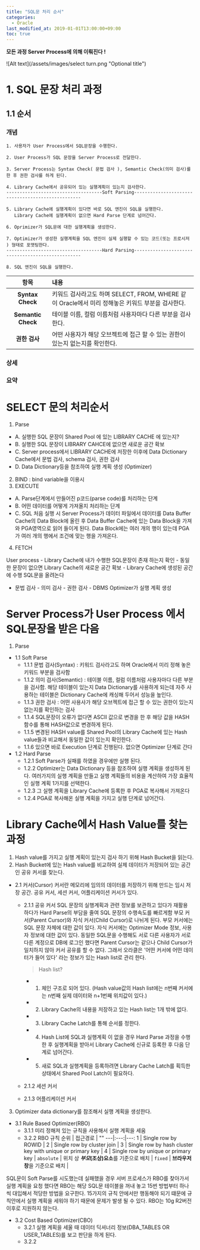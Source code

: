 ```yaml
---
title: "SQL문 처리 순서"
categories: 
  - Oracle
last_modified_at: 2019-01-01T13:00:00+09:00
toc: true
---
```

**모든 과정 Server Process에 의해 이뤄진다 !**

![Alt text](/assets/images/select turn.png "Optional title")
# 1. SQL 문장 처리 과정
## 1.1 순서
### 개념
```
1. 사용자가 User Process에서 SQL문장을 수행한다. 

2. User Process가 SQL 문장을 Server Process로 전달한다.

3. Server Process는 Syntax Check( 문법 검사 ), Semantic Check(의미 검사)를 한 후 권한 검사를 하게 된다.

4. Library Cache에서 공유되어 있는 실행계획이 있는지 검사한다.
------------------------------------Soft Parsing--------------------------------------------------

5. Library Cache에 실행계획이 있다면 바로 SQL 엔진이 SQL을 실행한다.
   Library Cache에 실행계획이 없으면 Hard Parse 단계로 넘어간다.

6. Oprimizer가 SQL문에 대한 실행계획을 생성한다.

7. Optimizer가 생성한 실행계획을 SQL 엔진이 실제 실행할 수 있는 코드(또는 프로시저 ) 형태로 포맷팅한다.
------------------------------------Hard Parsing--------------------------------------------------

8. SQL 엔진이 SQL을 실행한다.
```

| 항목 | 내용 |
|:---:|:---|
| **Syntax Check** | 키워드 검사라고도 하며 SELECT, FROM, WHERE 같이 Oracle에서 미리 정해놓은 키워드 부분을 검사한다. |  
| **Semantic Check** | 테이블 이름, 컬럼 이름처럼 사용자마다 다른 부분을 검사한다. |  
| **권한 검사** | 어떤 사용자가 해당 오브젝트에 접근 할 수 있는 권한이 있는지 없는지를 확인한다. |  

### 상세
### 요약

# SELECT 문의 처리순서

1.	Parse 
- A.	실행한 SQL 문장이 Shared Pool 에 있는 LIBRARY CACHE 에 있는지?
- B.	실행한 SQL 문장이 LIBRARY CAHCE에 없으면 새로운 공간 확보
- C.	Server process에서 LIBRARY CACHE에 저장한 이후에 Data Dictionary Cache에서   문법 검사, schema 검사, 권한 검사 
- D.	Data Dictionary등을 참조하여 실행 계획 생성 (Optimizer)
2.	BIND : bind variable을 이용시 
3.	EXECUTE
- A.	Parse단계에서 만들어진 p코드(parse code)를 처리하는 단계
- B.	어떤 데이터를 어떻게 가져올지 처리하는 단계
- C.	SQL 처음 실행 시 Server Process가 데이터 파일에서 데이터를 Data Buffer Cache의 Data Block에 올린 후 Data Buffer Cache에 있는 Data Block을 가져와 PGA영역으로 읽어 들이게 된다. Data        Block에는 여러 개의 행이 있는데 PGA가 여러 개의 행에서 조건에 맞는 행을 가져온다.
4.	FETCH 

User process - Library Cache에 내가 수행한 SQL문장이 존재 하는지 확인 - 동일한 문장이 없으면 Library Cache의 새로운 공간 확보 - Library Cache에 생성된 공간에 수행 SQL문을 올려논다
- 문법 검사 - 의미 검사 - 권한 검사 - DBMS Optimizer가 실행 계획 생성

# Server Process가 User Process 에서 SQL문장을 받은 다음
1.	Parse
- 1.1	Soft Parse
  - 1.1.1	문법 검사(Syntax) : 키워드 검사라고도 하며 Oracle에서 미리 정해 놓은 키워드 부분을 검사함
  - 1.1.2	의미 검사(Semantic) : 테이블 이름, 컬럼 이름처럼 사용자마다 다른 부분을 검사함. 해당 테이블이 있는지 Data Dictionary를 사용하게 되는데 자주 사용하는 테이블은 Dictionary Cache에      캐싱해 두어서 성능을 높인다.
  - 1.1.3	권한 검사 : 어떤 사용사가 해당 오브젝트에 접근 할 수 있는 권한이 있는지 없는지를 확인하는 검사 
  - 1.1.4	SQL문장이 오류가 없다면 ASCII 값으로 변경을 한 후 해당 값을 HASH 함수를 통해 HASH값으로 변경하게 된다.
  - 1.1.5	변경된 HASH value를 Shared Pool의 Library Cache에 있는 Hash value들과 비교해서 동일한 값이 있는지 확인한다.
  - 1.1.6	있으면 바로 Execution 단계로 진행된다. 없으면 Optimizer 단계로 간다
- 1.2	Hard Parse
  - 1.2.1 Soft Parse가 실패를 하였을 경우에만 실행 된다.
  - 1.2.2	Optimizer는 Data Dictionary 등을 참조하여 실행 계획을 생성하게 된다. 여러가지의 실행 계획을 만들고 실행 계획들의 비용을 계산하여 가장 효율적인 실행 계획 1가지를 선택한다.
  - 1.2.3	그 실행 계획을 Library Cache에 등록한 후 PGA로 복사해서 가져온다
  - 1.2.4	PGA로 복사해온 실행 계획을 가지고 실행 단계로 넘어간다.

# Library Cache에서 Hash Value를 찾는 과정 
1. Hash value를 가지고 실행 계획이 있는지 검사 하기 위해 Hash Bucket을 읽는다. 
2. Hash Bucket에 있는 Hash value를 비교하여 실제 데이터가 저장되어 있는 공간인 공유 커서를 찾는다.
- 2.1 커서(Cursor)
  커서란 메모리에 임의의 데이터를 저장하기 위해 만드는 임시 저장 공간. 공유 커서, 세션 커서, 어플리케이션 커서가 있다.
  - 2.1.1 공유 커서
    SQL 문장의 실행계획과 관련 정보를 보관하고 있다가 재활용 하다가 Hard Parse의 부담을 줄여 SQL 문장의 수행속도를 빠르게함
    부모 커서(Parent Cursor)와 자식 커서(Child Cursor)로 나뉘게 된다.
    부모 커서에는 SQL 문장 자체에 대한 값이 있다.
    자식 커서에는 Optimizer Mode 정보, 사용자 정보에 대한 값이 있다.
    동일한 SQL문을 수행해도 서로 다른 사용자가 서로 다른 계정으로 DB에 로그인 했다면 Parent Cursor는 같으나 Child Cursor가 일치하지 않아 커서 공유를 할 수 없다. 
    그래서 오라클은 '어떤 커서에 어떤 데이터가 들어 있다' 라는 정보가 있는 Hash list로 관리 한다.
    > Hash list?
    + 1. 체인 구조로 되어 있다. (Hash value값의 Hash list에는 n번째 커서에는 n번째 실제 데이터와 n+1번째 위치값이 있다.)
    + 2. Library Cache의 내용을 저장하고 있는 Hash list는 1개 밖에 없다.
    + 3. Library Cache Latch를 통해 순서를 정한다.
    + 4. Hash List에 SQL과 실행계획 이 없을 경우 Hard Parse 과정을 수행 한 후 실행계획을 받아서 Library Cache에 신규로 등록한 후 다음 단계로 넘어간다.
    + 5. 새로 SQL과 실행계획을 등록하려면 Library Cache Latch를 획득한 상태에서 Shared Pool Latch이 필요하다.

  - 2.1.2 세션 커서
  - 2.1.3 어플리케이션 커서


3. Optimizer 
  data dictionary를 참조해서 실행 계획을 생성한다.
- 3.1 Rule Based Optimizer(RBO) 
  - 3.1.1 미리 정해져 있는 규칙을 사용해서 실행 계획을 세움
  - 3.2.2 RBO 규칙
    순위 | 접근경로 | ""
    ---|:---:|---:
    1 | Single row by ROWID | 
    2 | Single row by cluster join |
    3 | Single row by hash cluster key with unique or primary key |
    4 | Single row by unique or primary key  |
    `absolute` | 위치 상 **_부모_(조상)요소**를 기준으로 배치 |
    `fixed` | **브라우저 창**을 기준으로 배치 |

 SQL문이 Soft Parse를 시도했는데 실패했을 경우 서버 프로세스가 RBO를 찾아가서 실행 계획을 요청 했다면 RBO는 해당 SQL문 테이블을 꺼내 놓고
 15번 방법부터 하나씩 대입해서 적당한 방법을 요구한다.
 15가지의 규칙 안에서만 행동해야 되기 떄문에 규칙안에서 실행 계획을 세워야 하기 때문에 문제가 발생 될 수 있다.
 RBO는 10g R2버전 이후로 지원하지 않는다.

- 3.2 Cost Based Optimizer(CBO)
  - 3.2.1 실행 계획을 세울 때 데이터 딕셔너리 정보(DBA_TABLES OR USER_TABLES)를 보고 판단을 하게 된다.
  - 3.2.2  
